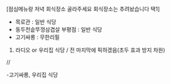 [점심메뉴랑 저녁 회식장소 골라주세요 회식장소는 추려놨습니다 택1]
- 목로관 : 일반 식당
- 동두천솥뚜껑삼겹살 부평점 : 일반 식당
- 고기싸롱 : 무한리필

1. 라디오 or 우리집 식당 / 전 마지막에 픽하겠음(초두 효과 방지 차원)

//

-고기싸롱, 우리집 식당